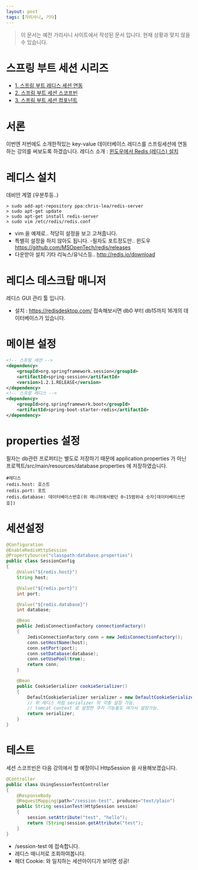 ```yaml
---
layout: post
tags: [가리사니, 기타]
---
```


> 이 문서는 예전 가리사니 사이트에서 작성된 문서 입니다.
현재 상황과 맞지 않을 수 있습니다.


# 스프링 부트 세션 시리즈
- [1. 스프링 부트 레디스 세션 연동](/lab?topicId=277)
- [2. 스프링 부트 세션 스코프빈](/lab?topicId=278)
- [3. 스프링 부트 세션 컴포넌트](/lab?topicId=279)


# 서론
이번엔 저번에도 소개한적있는 key-value 데이터베이스 레디스를 스프링세션에 연동하는 강의를 써보도록 하겠습니다.
레디스 소개 : [윈도우에서 Redis (레디스) 설치](/lab?topicId=173)


# 레디스 설치
데비안 계열 (우분투등..)
``` shell
> sudo add-apt-repository ppa:chris-lea/redis-server
> sudo apt-get update
> sudo apt-get install redis-server
> sudo vim /etc/redis/redis.conf
```
- vim 을 예제로.. 적당히 설정을 보고 고쳐줍니다.
- 특별히 설정을 하지 않아도 됩니다. -필자도 포트정도만..
윈도우
https://github.com/MSOpenTech/redis/releases
- 다운받아 설치
기타 리눅스/유닉스등..
http://redis.io/download


# 레디스 데스크탑 매니저
레디스 GUI 관리 툴 입니다.
- 설치 : https://redisdesktop.com/
접속해보시면 db0 부터 db15까지 16개의 데이터베이스가 있습니다.


# 메이븐 설정
``` xml
<!-- 스프링 세션 -->
<dependency>
	<groupId>org.springframework.session</groupId>
	<artifactId>spring-session</artifactId>
	<version>1.2.1.RELEASE</version>
</dependency>
<!-- 스프링 레디스 -->
<dependency>
	<groupId>org.springframework.boot</groupId>
	<artifactId>spring-boot-starter-redis</artifactId>
</dependency>
```


# properties 설정
필자는 db관련 프로퍼티는 별도로 저장하기 때문에 application.properties 가 아닌
프로젝트/src/main/resources/database.properties 에 저장하였습니다.
``` shell
#레디스
redis.host: 호스트
redis.port: 포트
redis.database: 데이터베이스번호(위 매니저에서봤던 0~15범위내 숫자[데이터베이스번호])
```


# 세션설정
``` java
@Configuration
@EnableRedisHttpSession
@PropertySource("classpath:database.properties")
public class SessionConfig
{
	@Value("${redis.host}")
	String host;

	@Value("${redis.port}")
	int port;

	@Value("${redis.database}")
	int database;

	@Bean
	public JedisConnectionFactory connectionFactory()
	{
		JedisConnectionFactory conn = new JedisConnectionFactory();
		conn.setHostName(host);
		conn.setPort(port);
		conn.setDatabase(database);
		conn.setUsePool(true);
		return conn;
	}

	@Bean
	public CookieSerializer cookieSerializer()
	{
		DefaultCookieSerializer serializer = new DefaultCookieSerializer();
		// 위 레디스 처럼 serializer 의 각종 설정 가능.
		// tomcat context 로 설정한 쿠키 기능들도 여기서 설정가능.
		return serializer;
	}
}
```


# 테스트
세션 스코프빈은 다음 강의에서 할 예정이니 HttpSession 을 사용해보겠습니다.
``` java
@Controller
public class UsingSessionTestController
{
	@ResponseBody
	@RequestMapping(path="/session-test", produces="text/plain")
	public String sessionTest(HttpSession session)
	{
		session.setAttribute("test", "hello");
		return (String)session.getAttribute("test");
	}
}
```
- /session-test 에 접속합니다.
- 레디스 매니저로 조회하여봅니다.
- 해더 Cookie: 와 일치하는 세션아이디가 보이면 성공!